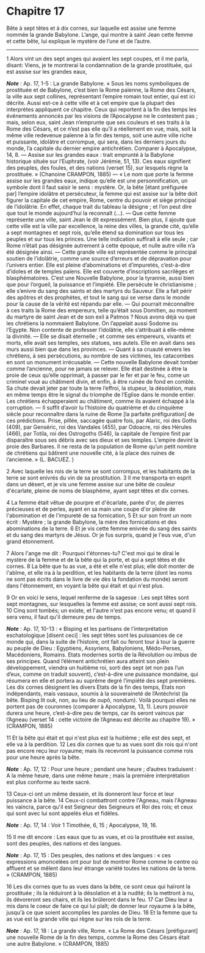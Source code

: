 # Chapitre 17

Bête à sept têtes et à dix cornes, sur laquelle est assise une femme nommée la grande Babylone.
L’ange, qui montre à saint Jean cette femme et cette bête, lui explique le mystère de l’une et de l’autre.

***

1 Alors vint un des sept anges qui avaient les sept coupes, et il me parla, disant: Viens, je te montrerai la condamnation de la grande prostituée, qui est assise sur les grandes eaux,

***Note*** :  Ap. 17, 1-5 : La grande Babylone. « Sous les noms symboliques de prostituée et de Babylone, c’est bien la Rome païenne, la Rome des Césars, la ville aux sept collines, représentant l’empire romain tout entier, qui est ici décrite. Aussi est-ce à cette ville et à cet empire que la plupart des interprètes appliquent ce chapitre. Ceux qui reportent à la fin des temps les événements annoncés par les visions de l’Apocalypse ne le contestent pas ; mais, selon eux, saint Jean n’emprunte que ses couleurs et ses traits à la Rome des Césars, et ce n’est pas elle qu’il a réellement en vue, mais, soit la même ville redevenue païenne à la fin des temps, soit une autre ville riche et puissante, idolâtre et corrompue, qui sera, dans les derniers jours du monde, l’a capitale du dernier empire antichrétien. Comparer à Apocalypse, 14, 8. ― Assise sur les grandes eaux : trait emprunté à la Babylone historique située sur l’Euphrate, (voir Jérémie, 51, 13). Ces eaux signifient des peuples, des foules, et des nations (verset
15), sur lesquels règne la prostituée. » (Chanoine CRAMPON, 1885) ― « Le nom que porte la femme assise sur les grandes eaux, indique qu’elle est une personnification, un symbole dont il faut saisir le sens : mystère. Or, la bête [étant préfigurée par] l’empire idolâtre et persécuteur, la femme qui est assise sur la bête doit figurer la capitale de cet empire, Rome, centre du pouvoir et siège principal de l’idolâtrie. En effet, chaque trait du tableau la désigne ; et l’on peut dire que tout le monde aujourd’hui la reconnaît (…). ― Que cette femme représente une ville, saint Jean le dit expressément. Bien plus, il ajoute que cette ville est la ville par excellence, la reine des villes, la grande cité, qu’elle a sept montagnes et sept rois, qu’elle étend sa domination sur tous les peuples et sur tous les princes. Une telle indication suffirait à elle seule ; car Rome n’était pas désignée autrement à cette époque, et nulle autre ville n’a été désignée ainsi. ― Cette grande ville est représentée comme le
principal soutien de l’idolâtrie, comme une source d’erreurs et de dépravation pour l’univers entier. Elle est pleine d’abominations et d’impuretés, c’est-à-dire d’idoles et de temples païens. Elle est couverte d’inscriptions sacrilèges et blasphématoires. C’est une Nouvelle Babylone, pour la tyrannie, aussi bien que pour l’orgueil, la puissance et l’impiété. Elle persécute le christianisme ; elle s’enivre du sang des saints et des martyrs du Sauveur. Elle a fait périr des apôtres et des prophètes, et tout le sang qui se verse dans le monde pour la cause de la vérité est répandu par elle. ― Qui pourrait méconnaître à ces traits la Rome des empereurs, telle qu’était sous Domitien, au moment du martyre de saint Jean et de son exil à Patmos ? Nous avons déjà vu que les chrétiens la nommaient Babylone. On l’appelait aussi Sodome ou l’Egypte. Non contente de professer l’idolâtrie, elle s’attribuait à elle-même la divinité. ― Elle se disait éternelle ; et comme ses empereurs, vivants et morts, elle avait ses
temples, ses statues, ses autels. Elle en avait dans ses murs aussi bien que dans les provinces. ― Quant à sa cruauté envers les chrétiens, à ses persécutions, au nombre de ses victimes, les catacombes en sont un monument irrécusable. ― Cette nouvelle Babylone devait tomber comme l’ancienne, pour ne jamais se relever. Elle était destinée à être la proie de ceux qu’elle opprimait, à passer par le fer et par le feu, come un criminel voué au châtiment divin, et enfin, à être ruinée de fond en comble. Sa chute devait jeter par toute la terre l’effroi, la stupeur, la désolation, mais en même temps être le signal du triomphe de l’Eglise dans le monde entier. Les chrétiens échapperaient au châtiment, comme ils avaient échappé à la corruption. ― Il suffit d’avoir lu l’histoire du quatrième et du cinquième siècle pour reconnaître dans la ruine de Rome [la parfaite préfiguration] de ces prédictions. Prise, pillée, saccagée quatre fois, par Alaric, roi des Goths (409), par Genséric, roi des Vandales (455), par Odoacre,
roi des Hérules (466), par Totila, roi des Ostrogoths (546), la capitale de l’empire finit par disparaître sous ses débris avec ses dieux et ses temples. L’empire devint la proie des Barbares. Il ne resta de la population de Rome qu’un petit nombre de chrétiens qui bâtirent une nouvelle cité, à la place des ruines de l’ancienne. » (L. BACUEZ. )

2 Avec laquelle les rois de la terre se sont corrompus, et les habitants de la terre se sont enivrés du vin de sa prostitution. 3 Il me transporta en esprit dans un désert, et je vis une femme assise sur une bête de couleur d'écarlate, pleine de noms de blasphème, ayant sept têtes et dix cornes.


4 La femme était vêtue de pourpre et d'écarlate, parée d'or, de pierres précieuses et de perles, ayant en sa main une coupe d'or pleine de l'abomination et de l'impureté de sa fornication, 5 Et sur son front un nom écrit : Mystère ; la grande Babylone, la mère des fornications et des abominations de la terre. 6 Et je vis cette femme enivrée du sang des saints et du sang des martyrs de Jésus. Or je fus surpris, quand je l'eus vue, d'un grand étonnement.


7 Alors l'ange me dit : Pourquoi t'étonnes-tu? C'est moi qui te dirai le mystère de la femme et de la bête qui la porte, et qui a sept têtes et dix cornes. 8 La bête que tu as vue, a été et elle n'est plus; elle doit monter de l'abîme, et elle ira à la perdition, et les habitants de la terre (dont les noms ne sont pas écrits dans le livre de vie dès la fondation du monde) seront dans l'étonnement, en voyant la bête qui était et qui n'est plus.


9 Or en voici le sens, lequel renferme de la sagesse : Les sept têtes sont sept montagnes, sur lesquelles la femme est assise; ce sont aussi sept rois. 10 Cinq sont tombés; un existe, et l'autre n'est pas encore venu; et quand il sera venu, il faut qu'il demeure peu de temps.

***Note*** :  Ap. 17, 10-13 : « Bisping et les partisans de l’interprétation eschatologique [disent ceci] : les sept têtes sont les puissances de ce monde qui, dans la suite de l’histoire, ont fait ou feront tour à tour la guerre au peuple de Dieu : Egyptiens, Assyriens, Babyloniens, Médo-Perses, Macédoniens, Romains. Etats modernes sortis de la Révolution ou imbus de ses principes. Quand l’élément antichrétien aura atteint son plein développement, viendra un huitième roi, sorti des sept (et non pas l’un d’eux, comme on traduit souvent), c’est-à-dire une puissance mondaine, qui résumera en elle et portera au suprême degré l’impiété des sept premières. Les dix cornes désignent les divers Etats de la fin des temps, Etats non indépendants, mais vassaux, soumis à la souveraineté de l’Antéchrist (la bête. Bisping lit ouk, non, au lieu de oupô, nondum). Voilà pourquoi elles ne portent pas de couronnes (comparer à Apocalypse, 13, 1). Leurs pouvoir durera une heure, c’est-à-dire peu de temps, car ils seront vaincus par
l’Agneau (verset 14 : cette victoire de l’Agneau est décrite au chapitre 19). » (CRAMPON, 1885)

11 Et la bête qui était et qui n'est plus est la huitième ; elle est des sept, et elle va à la perdition. 12 Les dix cornes que tu as vues sont dix rois qui n'ont pas encore reçu leur royaume; mais ils recevront la puissance comme rois pour une heure après la bête.

***Note*** :  Ap. 17, 12 : Pour une heure ; pendant une heure ; d’autres traduisent : A la même heure, dans une même heure ; mais la première interprétation est plus conforme au texte sacré.

13 Ceux-ci ont un même dessein, et ils donneront leur force et leur puissance à la bête. 14 Ceux-ci combattront contre l'Agneau, mais l'Agneau les vaincra, parce qu'il est Seigneur des Seigneurs et Roi des rois; et ceux qui sont avec lui sont appelés élus et fidèles.

***Note*** :  Ap. 17, 14 : Voir 1 Timothée, 6, 15 ; Apocalypse, 19, 16.


15 Il me dit encore : Les eaux que tu as vues, et où la prostituée est assise, sont des peuples, des nations et des langues.

***Note*** :  Ap. 17, 15 : Des peuples, des nations et des langues : « ces expressions amoncelées ont pour but de montrer Rome comme le centre où affluent et se mêlent dans leur étrange variété toutes les nations de la terre. » (CRAMPON, 1885)

16 Les dix cornes que tu as vues dans la bête, ce sont ceux qui haïront la prostituée ; ils la réduiront à la désolation et à la nudité; ils la mettront à nu, ils dévoreront ses chairs, et ils les brûleront dans le feu. 17 Car Dieu leur a mis dans le coeur de faire ce qui lui plaît; de donner leur royaume à la bête, jusqu'à ce que soient accomplies les paroles de Dieu. 18 Et la femme que tu as vue est la grande ville qui règne sur les rois de la terre.

***Note*** :  Ap. 17, 18 : La grande ville, Rome. « La Rome des Césars [préfigurant] une nouvelle Rome de la fin des temps, comme la Rome des Césars était une autre Babylone. » (CRAMPON, 1885)

